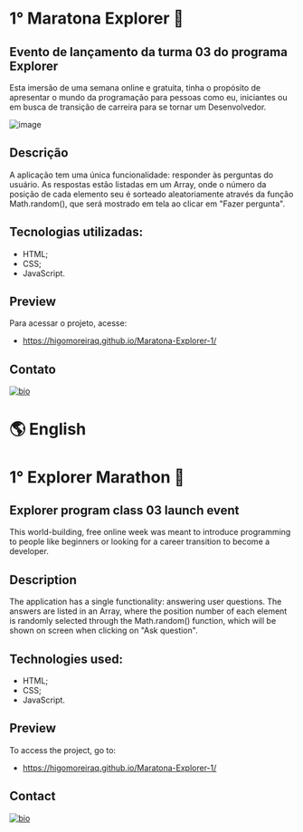 # 1° Maratona Explorer 🚀

## Evento de lançamento da turma 03 do programa Explorer

Esta imersão de uma semana online e gratuita, tinha o propósito de apresentar o mundo da programação para pessoas como eu,
iniciantes ou em busca de transição de carreira para se tornar um Desenvolvedor.

![image](https://user-images.githubusercontent.com/107502907/191514187-efa11c47-cfc2-4d8f-9ff3-ad175e397f16.png)


## Descrição

A aplicação tem uma única funcionalidade: responder às perguntas do usuário.
As respostas estão listadas em um Array, onde o número da posição de cada elemento seu é sorteado aleatoriamente através da função Math.random(),
que será mostrado em tela ao clicar em "Fazer pergunta".

## Tecnologias utilizadas:

- HTML;
- CSS;
- JavaScript.

## Preview

Para acessar o projeto, acesse:

- https://higomoreiraq.github.io/Maratona-Explorer-1/

## Contato

[![bio](https://img.shields.io/badge/bio_higomoreiraq-9572FC?style=for-the-badge&logo=ko-fi&logoColor=white)](https://higomoreiraq.github.io/Bio-Higo-Moreira/)


#
# 🌎 English



# 1° Explorer Marathon 🚀

## Explorer program class 03 launch event

This world-building, free online week was meant to introduce programming to people like
beginners or looking for a career transition to become a developer.

## Description

The application has a single functionality: answering user questions.
The answers are listed in an Array, where the position number of each element is randomly selected through the Math.random() function,
which will be shown on screen when clicking on "Ask question".

## Technologies used:

- HTML;
- CSS;
- JavaScript.

## Preview

To access the project, go to:

- https://higomoreiraq.github.io/Maratona-Explorer-1/

## Contact

[![bio](https://img.shields.io/badge/bio_higomoreiraq-9572FC?style=for-the-badge&logo=ko-fi&logoColor=white)](https://higomoreiraq.github.io/Bio-Higo-Moreira/)
